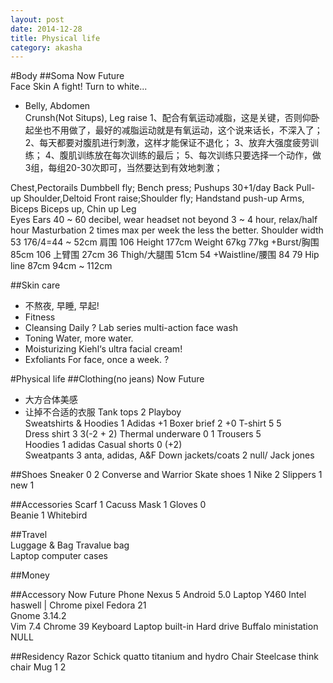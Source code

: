 ```yaml
---
layout: post
date: 2014-12-28
title: Physical life
category: akasha
---
```


#Body
##Soma					Now										Future						
Face
Skin					A fight! Turn to white...
* Belly, Abdomen			
Crunsh(Not Situps), Leg raise
1、配合有氧运动减脂，这是关键，否则仰卧起坐也不用做了，最好的减脂运动就是有氧运动，这个说来话长，不深入了；
2、每天都要对腹肌进行刺激，这样才能保证不退化；
3、放弃大强度疲劳训练；
4、腹肌训练放在每次训练的最后；
5、每次训练只要选择一个动作，做3组，每组20-30次即可，当然要达到有效地刺激；

Chest,Pectorails		Dumbbell fly; Bench press; Pushups 30+1/day	
Back					Pull-up
Shoulder,Deltoid		Front raise;Shoulder fly; Handstand push-up
Arms, Biceps			Biceps up, Chin up
Leg											 
Eyes
Ears					40 ~ 60 decibel, wear headset not beyond 3 ~ 4 
						hour, relax/half hour 
Masturbation			2 times max per week the less the better.
Shoulder width			53										176/4=44 ~ 52cm
肩围					106
Height					177cm
Weight					67kg									77kg
+Burst/胸围				85cm									106
上臂围					27cm									36
Thigh/大腿围			51cm									54
+Waistline/腰围			84										79
Hip line				87cm									94cm ~ 112cm

##Skin care
* 不熬夜, 早睡, 早起!
* Fitness
* Cleansing
	Daily ?
	Lab series multi-action face wash
* Toning
	Water, more water.
* Moisturizing
	Kiehl‘s ultra facial cream!
* Exfoliants
	For face, once a week.
	?
		
#Physical life
##Clothing(no jeans)	Now												Future								
* 大方合体美感
* 让掉不合适的衣服
Tank tops				2 Playboy										
Sweatshirts & Hoodies	1 Adidas										+1
Boxer brief				2												+0 
T-shirt                 5												5               
Dress shirt				3												3(-2 + 2)
Thermal underware		0												1
Trousers				5												
Hoodies					1 adidas
Casual shorts           0												(+2)               
Sweatpants				3 anta, adidas, A&F
Down jackets/coats		2 null/ Jack jones

##Shoes
Sneaker					0												2 Converse and Warrior
Skate shoes				1	Nike										2
Slippers                1												new 1												

##Accessories 
Scarf                   1	Cacuss 
Mask                    1
Gloves                  0               
Beanie					1	Whitebird

##Travel				
Luggage & Bag           Travalue bag            
						Laptop computer cases

##Money


##Accessory			Now												Future
Phone					Nexus 5
						Android 5.0
Laptop					Y460											Intel haswell | Chrome pixel
						Fedora 21										
						Gnome 3.14.2								
						Vim 7.4
						Chrome 39
Keyboard				Laptop built-in	
Hard drive				Buffalo ministation								NULL

##Residency
Razor					Schick quatto titanium and hydro
Chair																	Steelcase think chair
Mug						1												2


